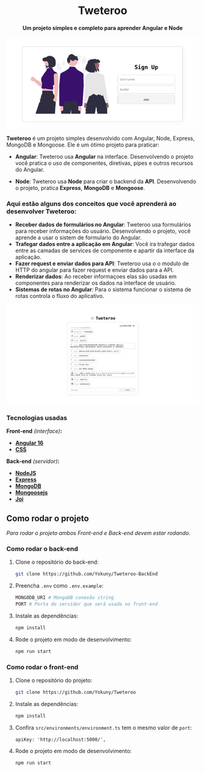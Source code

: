 <h1 align="center">
Tweteroo
</h1>

<h4 align="center">
Um projeto simples e completo para aprender Angular e Node</h4>

![register-page.png](./src/assets/register-page.png)

**Tweteroo** é um projeto simples desenvolvido com Angular, Node, Express, MongoDB e Mongoose. Ele é um ótimo projeto para praticar:

- **Angular**: Tweteroo usa **Angular** na interface. Desenvolvendo o projeto você pratica o uso de componentes, diretivas, pipes e outros recursos do Angular.

- **Node**: Tweteroo usa **Node** para criar o backend da **API**. Desenvolvendo o projeto, pratica **Express**, **MongoDB** e **Mongoose**.


### Aqui estão alguns dos conceitos que você aprenderá ao desenvolver Tweteroo:

- **Receber dados de formulários no Angular**: Tweteroo usa formulários para receber informações do usuário. Desenvolvendo o projeto, você aprende a usar o sistem de formulario do Angular.
- **Trafegar dados entre a aplicação em Angular**: Você ira trafegar dados entre as camadas de services de componente e apartir da interface da aplicação.
- **Fazer request e enviar dados para API**: Tweteroo usa o o modulo de HTTP do angular para fazer request e enviar dados para a API.
- **Renderizar dados**: Ao receber informaçoes elas são usadas em componentes para renderizar os dados na interface de usuário.
- **Sistemas de rotas no Angular**: Para o sistema funcionar  o sistema de rotas controla o fluxo do aplicativo.

![first-banner.png](./src/assets/main-page.png)


### Tecnologias usadas

**Front-end** _(interface)_**:**
- **[Angular 16](https://angular.io/)**
- **[CSS](https://developer.mozilla.org/pt-BR/docs/Web/CSS)**

**Back-end** _(servidor)_**:**
- **[NodeJS](https://nodejs.org/)**
- **[Express](https://expressjs.com/)**
- **[MongoDB](https://www.mongodb.com)**
- **[Mongoosejs](https://mongoosejs.com/)**
- **[Joi](https://joi.dev/)**


## Como rodar o projeto

_Para rodar o projeto ambos Front-end e Back-end devem estar rodando._

### **Como rodar o back-end**

1. Clone o repositório do back-end:
    ```bash
    git clone https://github.com/Yokuny/Tweteroo-BackEnd
    ```
2. Preencha `.env` como `.env.example`:
    ```bash
    MONGODB_URI # MongoDB conexão string
    PORT # Porta do servidor que será usada no front-end
    ```

3. Instale as dependências:
    ```bash
    npm install
    ```

4. Rode o projeto em modo de desenvolvimento:
    ```bash
    npm run start
    ```

### **Como rodar o front-end**

1. Clone o repositório do projeto:
    ```bash
    git clone https://github.com/Yokuny/Tweteroo
    ```

2. Instale as dependências:
    ```bash
    npm install
    ```

3. Confira `src/environments/environment.ts` tem o mesmo valor de `port`:
    ```bash=
    apiKey: 'http://localhost:5000/',
    ```

4. Rode o projeto em modo de desenvolvimento:
    ```bash
    npm run start
    ```
<br>
